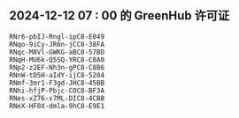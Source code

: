 ## 2024-12-12 07 : 00 的 GreenHub 许可证
```
RNr6-pbIJ-Rngl-ipC8-E049
RNqo-9iCy-JR6n-jCC8-38FA
RNqc-M8Vl-GWKG-aBC8-57BD
RNqH-MU6k-Q5SQ-YRC8-C0A0
RNp2-z2EF-Nh3n-gPC8-C8B6
RNnW-tD5H-aIdY-ijC8-5204
RNmf-3mr1-F3gd-JHC8-45BB
RNhi-hfjP-Pbjc-COC8-BF3A
RNes-xZ76-x7ML-DIC8-4CBB
RNeX-HF0X-dmla-9hC8-E9E1
```
